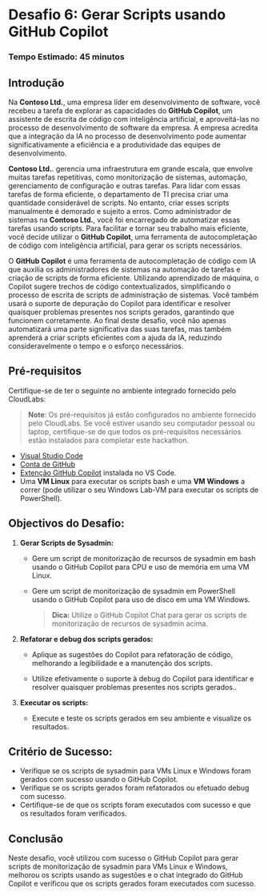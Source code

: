 # Desafio 6: Gerar Scripts usando GitHub Copilot

### Tempo Estimado: 45 minutos

## Introdução

Na **Contoso Ltd.**, uma empresa líder em desenvolvimento de software, você recebeu a tarefa de explorar as capacidades do **GitHub Copilot**, um assistente de escrita de código com inteligência artificial, e aproveitá-las no processo de desenvolvimento de software da empresa. A empresa acredita que a integração da IA no processo de desenvolvimento pode aumentar significativamente a eficiência e a produtividade das equipes de desenvolvimento.

**Contoso Ltd.**. gerencia uma infraestrutura em grande escala, que envolve muitas tarefas repetitivas, como monitorização de sistemas, automação, gerenciamento de configuração e outras tarefas. Para lidar com essas tarefas de forma eficiente, o departamento de TI precisa criar uma quantidade considerável de scripts. No entanto, criar esses scripts manualmente é demorado e sujeito a erros. Como administrador de sistemas na **Contoso Ltd.**, você foi encarregado de automatizar essas tarefas usando scripts. Para facilitar e tornar seu trabalho mais eficiente, você decide utilizar o **GitHub Copilot**, uma ferramenta de autocompletação de código com inteligência artificial, para gerar os scripts necessários.

O **GitHub Copilot** é uma ferramenta de autocompletação de código com IA que auxilia os administradores de sistemas na automação de tarefas e criação de scripts de forma eficiente. Utilizando aprendizado de máquina, o Copilot sugere trechos de código contextualizados, simplificando o processo de escrita de scripts de administração de sistemas. Você também usará o suporte de depuração do Copilot para identificar e resolver quaisquer problemas presentes nos scripts gerados, garantindo que funcionem corretamente. Ao final deste desafio, você não apenas automatizará uma parte significativa das suas tarefas, mas também aprenderá a criar scripts eficientes com a ajuda da IA, reduzindo consideravelmente o tempo e o esforço necessários.


## Pré-requisitos

Certifique-se de ter o seguinte no ambiente integrado fornecido pelo CloudLabs:

> **Note**: Os pré-requisitos já estão configurados no ambiente fornecido pelo CloudLabs. Se você estiver usando seu computador pessoal ou laptop, certifique-se de que todos os pré-requisitos necessários estão instalados para completar este hackathon.

- [Visual Studio Code](https://code.visualstudio.com/)
- [Conta de GitHub](https://github.com/)
- [Extenção GitHub Copilot](https://marketplace.visualstudio.com/items?itemName=GitHub.copilot) instalada no VS Code.
- Uma **VM Linux** para executar os scripts bash e uma **VM Windows** a correr (pode utilizar o seu Windows Lab-VM para executar os scripts de PowerShell).

## Objectivos do Desafio:

1. **Gerar Scripts de Sysadmin:**

   - Gere um script de monitorização de recursos de sysadmin em bash usando o GitHub Copilot para CPU e uso de memória em uma VM Linux.

   - Gere um script de monitorização de sysadmin em PowerShell usando o GitHub Copilot para uso de disco em uma VM Windows.
     >**Dica:** Utilize o GitHub Copilot Chat para gerar os scripts de monitorização de recursos de sysadmin acima.

2. **Refatorar e debug dos scripts gerados:**

   - Aplique as sugestões do Copilot para refatoração de código, melhorando a legibilidade e a manutenção dos scripts.

   - Utilize efetivamente o suporte à debug do Copilot para identificar e resolver quaisquer problemas presentes nos scripts gerados..

3. **Executar os scripts:**

   - Execute e teste os scripts gerados em seu ambiente e visualize os resultados.

## Critério de Sucesso:

- Verifique se os scripts de sysadmin para VMs Linux e Windows foram gerados com sucesso usando o GitHub Copilot.
- Verifique se os scripts gerados foram refatorados ou efetuado debug com sucesso.
- Certifique-se de que os scripts foram executados com sucesso e que os resultados foram verificados.

## Conclusão

Neste desafio, você utilizou com sucesso o GitHub Copilot para gerar scripts de monitorização de sysadmin para VMs Linux e Windows, melhorou os scripts usando as sugestões e o chat integrado do GitHub Copilot e verificou que os scripts gerados foram executados com sucesso.
